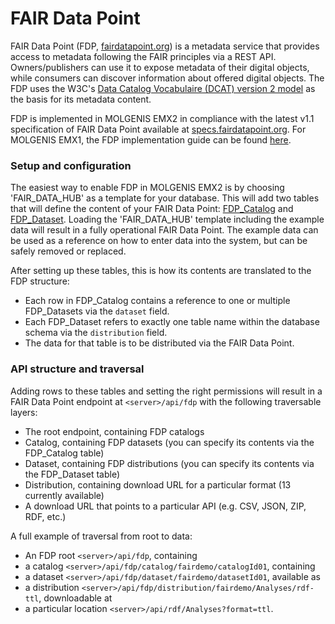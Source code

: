 # FAIR Data Point
FAIR Data Point (FDP, [fairdatapoint.org](https://www.fairdatapoint.org)) is a metadata service that provides access to metadata following the FAIR principles via a REST API.
Owners/publishers can use it to expose metadata of their digital objects, while consumers can discover information about offered digital objects.
The FDP uses the W3C's [Data Catalog Vocabulaire (DCAT) version 2 model](https://www.w3.org/TR/vocab-dcat-2/) as the basis for its metadata content.

FDP is implemented in MOLGENIS EMX2 in compliance with the latest v1.1 specification of FAIR Data Point available at [specs.fairdatapoint.org](https://specs.fairdatapoint.org/).
For MOLGENIS EMX1, the FDP implementation guide can be found [here](https://molgenis.gitbooks.io/molgenis/content/guide-fair.html).

### Setup and configuration
The easiest way to enable FDP in MOLGENIS EMX2 is by choosing 'FAIR_DATA_HUB' as a template for your database.
This will add two tables that will define the content of your FAIR Data Point:
[FDP_Catalog](https://github.com/molgenis/molgenis-emx2/blob/master/data/fairdatahub/fairdatapoint/demodata/FDP_Catalog.csv) and [FDP_Dataset](https://github.com/molgenis/molgenis-emx2/blob/master/data/fairdatahub/fairdatapoint/demodata/FDP_Dataset.csv).
Loading the 'FAIR_DATA_HUB' template including the example data will result in a fully operational FAIR Data Point.
The example data can be used as a reference on how to enter data into the system, but can be safely removed or replaced.

After setting up these tables, this is how its contents are translated to the FDP structure:
- Each row in FDP_Catalog contains a reference to one or multiple FDP_Datasets via the `dataset` field.
- Each FDP_Dataset refers to exactly one table name within the database schema via the `distribution` field.
- The data for that table is to be distributed via the FAIR Data Point.

### API structure and traversal
Adding rows to these tables and setting the right permissions will result in a FAIR Data Point endpoint at `<server>/api/fdp` with the following traversable layers:
- The root endpoint, containing FDP catalogs
- Catalog, containing FDP datasets (you can specify its contents via the FDP_Catalog table)
- Dataset, containing FDP distributions (you can specify its contents via the FDP_Dataset table)
- Distribution, containing download URL for a particular format (13 currently available)
- A download URL that points to a particular API (e.g. CSV, JSON, ZIP, RDF, etc.)

A full example of traversal from root to data:
- An FDP root `<server>/api/fdp`, containing
- a catalog `<server>/api/fdp/catalog/fairdemo/catalogId01`, containing
- a dataset `<server>/api/fdp/dataset/fairdemo/datasetId01`, available as 
- a distribution `<server>/api/fdp/distribution/fairdemo/Analyses/rdf-ttl`, downloadable at
- a particular location `<server>/api/rdf/Analyses?format=ttl`.
